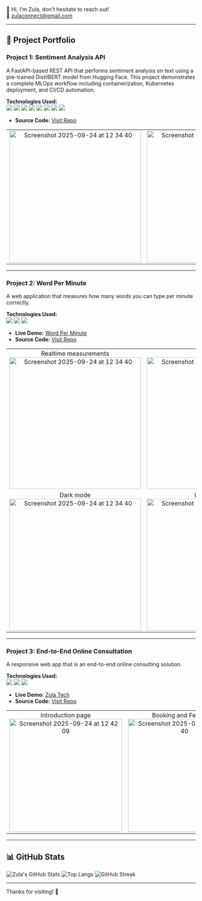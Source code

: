 👋 Hi, I'm Zula, don't hesitate to reach out!  
📩 zulaconnect@gmail.com

---

## 🚀 Project Portfolio

### Project 1: Sentiment Analysis API
A FastAPI-based REST API that performs sentiment analysis on text using a pre-trained DistilBERT model from Hugging Face. This project demonstrates a complete MLOps workflow including containerization, Kubernetes deployment, and CI/CD automation.

**Technologies Used:**  
<img src="https://img.shields.io/badge/Docker-2496ED?logo=docker&logoColor=white" />
<img src="https://img.shields.io/badge/Kubernetes-326CE5?logo=kubernetes&logoColor=white" />
<img src="https://img.shields.io/badge/FastAPI-009688?logo=fastapi&logoColor=white" />
<img src="https://img.shields.io/badge/Uvicorn-FFD43B?logo=python&logoColor=black" />
<img src="https://img.shields.io/badge/Transformers-FF6F00?logo=huggingface&logoColor=white" />
<img src="https://img.shields.io/badge/PyTorch-EE4C2C?logo=pytorch&logoColor=white" />
<img src="https://img.shields.io/badge/Minikube-326CE5?logo=kubernetes&logoColor=white" />
<img src="https://img.shields.io/badge/GitHub_Actions-2088FF?logo=githubactions&logoColor=white" />

- **Source Code:** [Visit Repo](https://github.com/khongorzulkhenchbish/ml-sentiment-analysis-api)

<table>
  <tr align="center">
    <td>
      <img src="https://github.com/user-attachments/assets/646819fa-1bb4-4fb9-86a8-d129e164f492" alt="Screenshot 2025-09-24 at 12 34 40" height="350">
    </td>
    <td>
      <img src="https://github.com/user-attachments/assets/cb05b636-0579-493b-8784-5fbcdadfe9f5" alt="Screenshot 2025-09-24 at 12 34 40" height="350">
    </td>
  </tr>
</table>

---

### Project 2: Word Per Minute
A web application that measures how many words you can type per minute correctly.

**Technologies Used:**  
<img src="https://img.shields.io/badge/JavaScript-F7DF1E?logo=javascript&logoColor=black" />
<img src="https://img.shields.io/badge/React-61DAFB?logo=react&logoColor=black" />
<img src="https://img.shields.io/badge/Firebase-FFCA28?logo=firebase&logoColor=black" />

- **Live Demo:** [Word Per Minute](https://wordperminute.web.app/)
- **Source Code:** [Visit Repo](https://github.com/khongorzulkhenchbish/wordperminute)

<table>
  <tr>
    <td align="center">
      Realtime measurements<br>
      <img src="https://github.com/user-attachments/assets/059e8fc9-b34c-43b0-9924-96b84af940b6" alt="Screenshot 2025-09-24 at 12 34 40" height="350">
    </td>
    <td align="center">
      Test Result<br>
      <img src="https://github.com/user-attachments/assets/9f941658-954d-4d98-b3ff-7859cb10527d" alt="Screenshot 2025-09-24 at 12 34 40" height="350">
    </td>
  </tr>
  <tr>
    <td align="center">
      Dark mode<br>
      <img src="https://github.com/user-attachments/assets/916153c0-21ef-483d-aca4-49b66bee278b" alt="Screenshot 2025-09-24 at 12 34 40" height="350">
    </td>
    <td align="center">
      Leaderboard<br>
      <img src="https://github.com/user-attachments/assets/bb284dcd-b124-4394-9b1d-ef9cebe8cd95" alt="Screenshot 2025-09-24 at 12 34 40" height="350">
    </td>
  </tr>
</table>

---

### Project 3: End-to-End Online Consultation
A responsive web app that is an end-to-end online consulting solution.

**Technologies Used:**  
<img src="https://img.shields.io/badge/JavaScript-F7DF1E?logo=javascript&logoColor=black" />
<img src="https://img.shields.io/badge/React-61DAFB?logo=react&logoColor=black" />
<img src="https://img.shields.io/badge/Firebase-FFCA28?logo=firebase&logoColor=black" />

- **Live Demo:** [Zula Tech](https://zulatech.web.app/)
- **Source Code:** [Visit Repo](https://github.com/khongorzulkhenchbish/personal-consulting-app)

<table>
  <tr>
    <td align="center">
      Introduction page
      <br>
      <img src="https://github.com/user-attachments/assets/8875cf57-b1d9-4ba4-93ee-7fa435d58b02" alt="Screenshot 2025-09-24 at 12 42 09" height="300">
    </td>
    <td align="center">
      Booking and Feedback
      <br>
      <img src="https://github.com/user-attachments/assets/a195f276-26d4-4a00-9175-55231c7a9cff" alt="Screenshot 2025-09-24 at 12 34 40" height="300">
    </td>
    <td align="center">
      Send Feedback
      <br>
      <img src="https://github.com/user-attachments/assets/cde061a1-44cd-4fd2-bafc-f5820abdf9fd" alt="Screenshot 2025-09-24 at 12 34 40" width="300">
    </td>
  </tr>
</table>

---

## 📊 GitHub Stats

![Zula's GitHub Stats](https://github-readme-stats.vercel.app/api?username=khongorzulkhenchbish&show_icons=true&hide_title=true&count_private=true&theme=default&v=2)
![Top Langs](https://github-readme-stats.vercel.app/api/top-langs/?username=khongorzulkhenchbish&layout=compact&theme=default&v=2)
![GitHub Streak](https://github-readme-streak-stats.herokuapp.com/?user=khongorzulkhenchbish&v=2)


---
Thanks for visiting! 🚀
